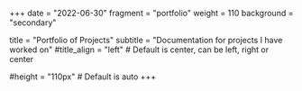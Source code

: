 +++
date = "2022-06-30"
fragment = "portfolio"
weight = 110
background = "secondary"

title = "Portfolio of Projects"
subtitle = "Documentation for projects I have worked on"
#title_align = "left" # Default is center, can be left, right or center

#height = "110px" # Default is auto
+++